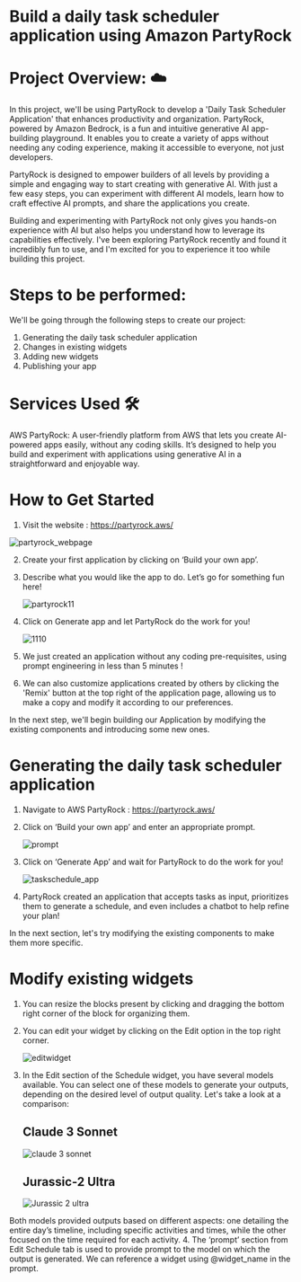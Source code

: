 # Build a daily task scheduler application using Amazon PartyRock

# Project Overview: ☁️
In this project, we'll be using PartyRock to develop a 'Daily Task Scheduler Application' that enhances productivity and organization. PartyRock, powered by Amazon Bedrock, is a fun and intuitive generative AI app-building playground. It enables you to create a variety of apps without needing any coding experience, making it accessible to everyone, not just developers.

PartyRock is designed to empower builders of all levels by providing a simple and engaging way to start creating with generative AI. With just a few easy steps, you can experiment with different AI models, learn how to craft effective AI prompts, and share the applications you create.

Building and experimenting with PartyRock not only gives you hands-on experience with AI but also helps you understand how to leverage its capabilities effectively. I've been exploring PartyRock recently and found it incredibly fun to use, and I'm excited for you to experience it too while building this project.

# Steps to be performed: 
We'll be going through the following steps to create our project:

1. Generating the daily task scheduler application
2. Changes in existing widgets
3. Adding new widgets
4. Publishing your app

# Services Used 🛠
AWS PartyRock: A user-friendly platform from AWS that lets you create AI-powered apps easily, without any coding skills. It’s designed to help you build and experiment with applications using generative AI in a straightforward and enjoyable way.

# How to Get Started
1. Visit the website : https://partyrock.aws/

 ![partyrock_webpage](https://github.com/user-attachments/assets/61049634-33b4-4841-b761-62278bb0f26b)

 2. Create your first application by clicking on ‘Build your own app’.
 3. Describe what you would like the app to do. Let’s go for something fun here!

    ![partyrock11](https://github.com/user-attachments/assets/458e0d6b-1604-4e23-969c-13335da1030c)

4. Click on Generate app and let PartyRock do the work for you!

   ![1110](https://github.com/user-attachments/assets/712cbe1d-948e-4c04-a2fe-19cc36c154e6)

5. We just created an application without any coding pre-requisites, using prompt engineering in less than 5 minutes !
6. We can also customize applications created by others by clicking the 'Remix' button at the top right of the application page, allowing us to make a copy and 
   modify it according to our preferences.

In the next step, we'll begin building our Application by modifying the existing components and introducing some new ones.

# Generating the daily task scheduler application
1. Navigate to AWS PartyRock : https://partyrock.aws/
2. Click on ‘Build your own app’ and enter an appropriate prompt.

   ![prompt](https://github.com/user-attachments/assets/d68d5763-c4b2-4b0e-a303-36c4174b886f)

3. Click on ‘Generate App’ and wait for PartyRock to do the work for you!

   ![taskschedule_app](https://github.com/user-attachments/assets/4127f3f9-ad48-42f4-81e8-52a65811fd5d)

4. PartyRock created an application that accepts tasks as input, prioritizes them to generate a schedule, and even includes a chatbot to help refine your plan!

In the next section, let's try modifying the existing components to make them more specific.

# Modify existing widgets

1. You can resize the blocks present by clicking and dragging the bottom right corner of the block for organizing them.
2. You can edit your widget by clicking on the Edit option in the top right corner.

   ![editwidget](https://github.com/user-attachments/assets/0be98ab0-aabc-41e0-8fba-e5397fcd7a5f)

3. In the Edit section of the Schedule widget, you have several models available. You can select one of these models to generate your outputs, depending on the 
   desired level of output quality. Let's take a look at a comparison:

   ## Claude 3 Sonnet
   
   ![claude 3 sonnet](https://github.com/user-attachments/assets/be0fa8c5-651c-487a-b241-457042ee85e0)

   ## Jurassic-2 Ultra

   ![Jurassic 2 ultra](https://github.com/user-attachments/assets/47ec4022-2b58-4f97-bf8b-916e9de822ae)

Both models provided outputs based on different aspects: one detailing the entire day’s timeline, including specific activities and times, while the other focused on the time required for each activity.
4. The ‘prompt’ section from Edit Schedule tab is used to provide prompt to the model on which the output is generated. We can reference a widget using 
   @widget_name in the prompt.








   


   

















   










   














